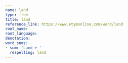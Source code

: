 ```yaml
---
name: land
type: free
title: land
reference_link: https://www.etymonline.com/word/land
root_name: 
root_language: 
denotation: 
word_sums:
- sum: 'Land + '
  respelling: land
---
```

